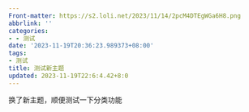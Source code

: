 ```yaml
---
Front-matter: https://s2.loli.net/2023/11/14/2pcM4DTEgWGa6H8.png
abbrlink: ''
categories:
- - 测试
date: '2023-11-19T20:36:23.989373+08:00'
tags:
- 测试
title: 测试新主题
updated: 2023-11-19T22:6:4.42+8:0
---
```

换了新主题，顺便测试一下分类功能
